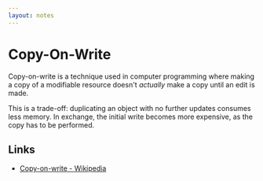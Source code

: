 ```yaml
---
layout: notes
---
```


# Copy-On-Write

Copy-on-write is a technique used in computer programming where making a copy of a modifiable resource doesn't _actually_ make a copy until an edit is made.

This is a trade-off: duplicating an object with no further updates consumes less memory. In exchange, the initial write becomes more expensive, as the copy has to be performed.

## Links

* [Copy-on-write - Wikipedia](https://en.wikipedia.org/wiki/Copy-on-write)
